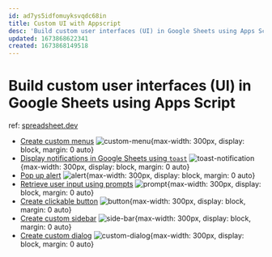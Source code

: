 ```yaml
---
id: ad7ys5idfomuyksvqdc68in
title: Custom UI with Appscript
desc: 'Build custom user interfaces (UI) in Google Sheets using Apps Script'
updated: 1673868622341
created: 1673868149518
---
```

# Build custom user interfaces (UI) in Google Sheets using Apps Script

ref: [spreadsheet.dev](https://spreadsheet.dev/build-custom-user-interfaces-in-google-sheets-using-apps-script)

- [Create custom menus](https://spreadsheet.dev/custom-menus-in-google-sheets) ![custom-menu](https://www.googleapis.com/download/storage/v1/b/spreadsheetdev-content/o/spreadsheetdev%2F142bZRM6SG8l5N41tELSnMP3x_g67B7bmDpq1ZGSMr5w%2F6119.png?generation=1610308469514736&alt=media){max-width: 300px, display: block, margin: 0 auto}
- [Display notifications in Google Sheets using `toast`](https://spreadsheet.dev/toast-notifications-in-google-sheets) ![toast-notification](https://www.googleapis.com/download/storage/v1/b/spreadsheetdev-content/o/spreadsheetdev%2F142bZRM6SG8l5N41tELSnMP3x_g67B7bmDpq1ZGSMr5w%2F2804.png?generation=1610308471500597&alt=media){max-width: 300px, display: block, margin: 0 auto}
- [Pop up alert](https://spreadsheet.dev/pop-up-alert-messages-in-google-sheets) ![alert](https://www.googleapis.com/download/storage/v1/b/spreadsheetdev-content/o/spreadsheetdev%2F142bZRM6SG8l5N41tELSnMP3x_g67B7bmDpq1ZGSMr5w%2F3269.png?generation=1610308472995919&alt=media){max-width: 300px, display: block, margin: 0 auto}
- [Retrieve user input using prompts](https://spreadsheet.dev/user-input-in-google-sheets-using-prompts) ![prompt](https://www.googleapis.com/download/storage/v1/b/spreadsheetdev-content/o/spreadsheetdev%2F142bZRM6SG8l5N41tELSnMP3x_g67B7bmDpq1ZGSMr5w%2F2457.png?generation=1610308474384339&alt=media){max-width: 300px, display: block, margin: 0 auto}
- [Create clickable button](https://spreadsheet.dev/buttons-in-google-sheets) ![button](https://www.googleapis.com/download/storage/v1/b/spreadsheetdev-content/o/spreadsheetdev%2F142bZRM6SG8l5N41tELSnMP3x_g67B7bmDpq1ZGSMr5w%2F510.png?generation=1610308475652142&alt=media){max-width: 300px, display: block, margin: 0 auto}
- [Create custom sidebar](https://spreadsheet.dev/custom-sidebar-in-google-sheets) ![side-bar](https://www.googleapis.com/download/storage/v1/b/spreadsheetdev-content/o/spreadsheetdev%2F142bZRM6SG8l5N41tELSnMP3x_g67B7bmDpq1ZGSMr5w%2F5806.png?generation=1610308480331767&alt=media){max-width: 300px, display: block, margin: 0 auto}
- [Create custom dialog](https://spreadsheet.dev/custom-dialog-in-google-sheets) ![custom-dialog](https://www.googleapis.com/download/storage/v1/b/spreadsheetdev-content/o/spreadsheetdev%2F142bZRM6SG8l5N41tELSnMP3x_g67B7bmDpq1ZGSMr5w%2F6542.png?generation=1610308482586671&alt=media){max-width: 300px, display: block, margin: 0 auto}